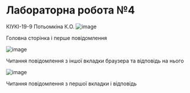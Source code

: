 # Лабораторна робота №4
КІУКІ-19-9
Потьомкіна К.О.
![image](https://user-images.githubusercontent.com/80077824/233630572-575024f1-69c5-4ad8-b0b3-ee000163c514.png)
 
Головна сторінка і перше повідомлення 

![image](https://user-images.githubusercontent.com/80077824/233630090-08849d9c-9a98-4f2e-87a5-3ea4f634e9a3.png)


Читання повідомлення з іншої вкладки браузера  та відповідь на нього 

![image](https://user-images.githubusercontent.com/80077824/233630299-70f6614d-b1cc-4d5e-8463-20ed97cf50e1.png)

Читання повідомлення з першої вкладки і відповідь 

